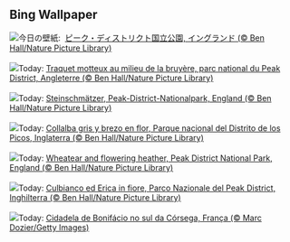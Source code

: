 ## Bing Wallpaper
![](https://www.bing.com/th?id=OHR.WheatearBird_JA-JP4532304114_UHD.jpg&w=1000)今日の壁紙: &nbsp;[ピーク・ディストリクト国立公園, イングランド (© Ben Hall/Nature Picture Library)](https://www.bing.com/th?id=OHR.WheatearBird_JA-JP4532304114_UHD.jpg)
<br><br/>
![](https://www.bing.com/th?id=OHR.WheatearBird_FR-FR6118377367_UHD.jpg&w=1000)Today: [Traquet motteux au milieu de la bruyère, parc national du Peak District, Angleterre (© Ben Hall/Nature Picture Library)](https://www.bing.com/th?id=OHR.WheatearBird_FR-FR6118377367_UHD.jpg)
<br><br/>
![](https://www.bing.com/th?id=OHR.WheatearBird_DE-DE8545255513_UHD.jpg&w=1000)Today: [Steinschmätzer, Peak-District-Nationalpark, England (© Ben Hall/Nature Picture Library)](https://www.bing.com/th?id=OHR.WheatearBird_DE-DE8545255513_UHD.jpg)
<br><br/>
![](https://www.bing.com/th?id=OHR.WheatearBird_ES-ES5268602791_UHD.jpg&w=1000)Today: [Collalba gris y brezo en flor, Parque nacional del Distrito de los Picos, Inglaterra (© Ben Hall/Nature Picture Library)](https://www.bing.com/th?id=OHR.WheatearBird_ES-ES5268602791_UHD.jpg)
<br><br/>
![](https://www.bing.com/th?id=OHR.WheatearBird_EN-GB3697571059_UHD.jpg&w=1000)Today: [Wheatear and flowering heather, Peak District National Park, England (© Ben Hall/Nature Picture Library)](https://www.bing.com/th?id=OHR.WheatearBird_EN-GB3697571059_UHD.jpg)
<br><br/>
![](https://www.bing.com/th?id=OHR.WheatearBird_IT-IT3442241392_UHD.jpg&w=1000)Today: [Culbianco ed Erica in fiore, Parco Nazionale del Peak District, Inghilterra (© Ben Hall/Nature Picture Library)](https://www.bing.com/th?id=OHR.WheatearBird_IT-IT3442241392_UHD.jpg)
<br><br/>
![](https://www.bing.com/th?id=OHR.CitadelBonifacio_PT-BR4689124587_UHD.jpg&w=1000)Today: [Cidadela de Bonifácio no sul da Córsega, França (© Marc Dozier/Getty Images)](https://www.bing.com/th?id=OHR.CitadelBonifacio_PT-BR4689124587_UHD.jpg)
<br><br/>
